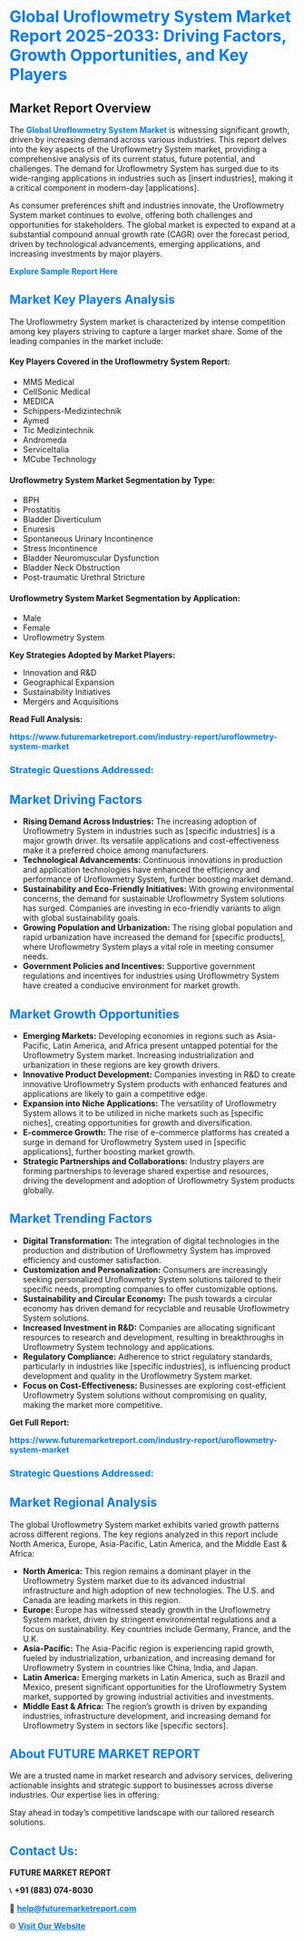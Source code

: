 <h1 style="color: #007BFF;">Global Uroflowmetry System Market Report 2025-2033: Driving Factors, Growth Opportunities, and Key Players</h1>

<section id="overview">
<h2>Market Report Overview</h2>
<p>The <a href="https://www.futuremarketreport.com/industry-report/uroflowmetry-system-market" style="color: #007BFF; text-decoration: none;"><strong>Global Uroflowmetry System Market</strong></a> is witnessing significant growth, driven by increasing demand across various industries. This report delves into the key aspects of the Uroflowmetry System market, providing a comprehensive analysis of its current status, future potential, and challenges. The demand for Uroflowmetry System has surged due to its wide-ranging applications in industries such as [insert industries], making it a critical component in modern-day [applications].</p>
<p>As consumer preferences shift and industries innovate, the Uroflowmetry System market continues to evolve, offering both challenges and opportunities for stakeholders. The global market is expected to expand at a substantial compound annual growth rate (CAGR) over the forecast period, driven by technological advancements, emerging applications, and increasing investments by major players.</p>
</section>

<section id="overview">
<p><a href="https://www.futuremarketreport.com/request-sample/reportId=121955" style="color: #007BFF; text-decoration: none;"><strong>Explore Sample Report Here</strong></a></p>
</section>

<section id="key-players">
<h2 style="color: #007BFF;">Market Key Players Analysis</h2>
<p>The Uroflowmetry System market is characterized by intense competition among key players striving to capture a larger market share. Some of the leading companies in the market include:</p>
<h4>Key Players Covered in the Uroflowmetry System Report:</h4>
<ul><li>MMS Medical</li><li>CellSonic Medical</li><li>MEDICA</li><li>Schippers-Medizintechnik</li><li>Aymed</li><li>Tic Medizintechnik</li><li>Andromeda</li><li>ServiceItalia</li><li>MCube Technology</li></ul>
<h4>Uroflowmetry System Market Segmentation by Type:</h4>
<ul><li>BPH</li><li>Prostatitis</li><li>Bladder Diverticulum</li><li>Enuresis</li><li>Spontaneous Urinary Incontinence</li><li>Stress Incontinence</li><li>Bladder Neuromuscular Dysfunction</li><li>Bladder Neck Obstruction</li><li>Post-traumatic Urethral Stricture</li></ul>

<h4>Uroflowmetry System Market Segmentation by Application:</h4>
<ul><li>Male</li><li>Female</li><li>Uroflowmetry System</li></ul>
<p><strong>Key Strategies Adopted by Market Players:</strong></p>
<ul>
<li>Innovation and R&D</li>
<li>Geographical Expansion</li>
<li>Sustainability Initiatives</li>
<li>Mergers and Acquisitions</li>
</ul>
</section>

<section>
<p><strong>Read Full Analysis: </strong></p><a href="https://www.futuremarketreport.com/industry-report/uroflowmetry-system-market" style="color: #007BFF; text-decoration: none;"><strong>https://www.futuremarketreport.com/industry-report/uroflowmetry-system-market</strong></a>
<h3 style="color: #007BFF;">Strategic Questions Addressed:</h3>
</section>

<section id="driving-factors">
<h2 style="color: #007BFF;">Market Driving Factors</h2>
<ul>
<li><strong>Rising Demand Across Industries:</strong> The increasing adoption of Uroflowmetry System in industries such as [specific industries] is a major growth driver. Its versatile applications and cost-effectiveness make it a preferred choice among manufacturers.</li>
<li><strong>Technological Advancements:</strong> Continuous innovations in production and application technologies have enhanced the efficiency and performance of Uroflowmetry System, further boosting market demand.</li>
<li><strong>Sustainability and Eco-Friendly Initiatives:</strong> With growing environmental concerns, the demand for sustainable Uroflowmetry System solutions has surged. Companies are investing in eco-friendly variants to align with global sustainability goals.</li>
<li><strong>Growing Population and Urbanization:</strong> The rising global population and rapid urbanization have increased the demand for [specific products], where Uroflowmetry System plays a vital role in meeting consumer needs.</li>
<li><strong>Government Policies and Incentives:</strong> Supportive government regulations and incentives for industries using Uroflowmetry System have created a conducive environment for market growth.</li>
</ul>
</section>

<section id="growth-opportunities">
<h2 style="color: #007BFF;">Market Growth Opportunities</h2>
<ul>
<li><strong>Emerging Markets:</strong> Developing economies in regions such as Asia-Pacific, Latin America, and Africa present untapped potential for the Uroflowmetry System market. Increasing industrialization and urbanization in these regions are key growth drivers.</li>
<li><strong>Innovative Product Development:</strong> Companies investing in R&D to create innovative Uroflowmetry System products with enhanced features and applications are likely to gain a competitive edge.</li>
<li><strong>Expansion into Niche Applications:</strong> The versatility of Uroflowmetry System allows it to be utilized in niche markets such as [specific niches], creating opportunities for growth and diversification.</li>
<li><strong>E-commerce Growth:</strong> The rise of e-commerce platforms has created a surge in demand for Uroflowmetry System used in [specific applications], further boosting market growth.</li>
<li><strong>Strategic Partnerships and Collaborations:</strong> Industry players are forming partnerships to leverage shared expertise and resources, driving the development and adoption of Uroflowmetry System products globally.</li>
</ul>
</section>

<section id="trending-factors">
<h2 style="color: #007BFF;">Market Trending Factors</h2>
<ul>
<li><strong>Digital Transformation:</strong> The integration of digital technologies in the production and distribution of Uroflowmetry System has improved efficiency and customer satisfaction.</li>
<li><strong>Customization and Personalization:</strong> Consumers are increasingly seeking personalized Uroflowmetry System solutions tailored to their specific needs, prompting companies to offer customizable options.</li>
<li><strong>Sustainability and Circular Economy:</strong> The push towards a circular economy has driven demand for recyclable and reusable Uroflowmetry System solutions.</li>
<li><strong>Increased Investment in R&D:</strong> Companies are allocating significant resources to research and development, resulting in breakthroughs in Uroflowmetry System technology and applications.</li>
<li><strong>Regulatory Compliance:</strong> Adherence to strict regulatory standards, particularly in industries like [specific industries], is influencing product development and quality in the Uroflowmetry System market.</li>
<li><strong>Focus on Cost-Effectiveness:</strong> Businesses are exploring cost-efficient Uroflowmetry System solutions without compromising on quality, making the market more competitive.</li>
</ul>
</section>

<section>
<p><strong>Get Full Report: </strong></p><a href="https://www.futuremarketreport.com/industry-report/uroflowmetry-system-market" style="color: #007BFF; text-decoration: none;"><strong>https://www.futuremarketreport.com/industry-report/uroflowmetry-system-market</strong></a>
<h3 style="color: #007BFF;">Strategic Questions Addressed:</h3>
</section>


<section id="regional-analysis">
<h2 style="color: #007BFF;">Market Regional Analysis</h2>
<p>The global Uroflowmetry System market exhibits varied growth patterns across different regions. The key regions analyzed in this report include North America, Europe, Asia-Pacific, Latin America, and the Middle East & Africa:</p>
<ul>
<li><strong>North America:</strong> This region remains a dominant player in the Uroflowmetry System market due to its advanced industrial infrastructure and high adoption of new technologies. The U.S. and Canada are leading markets in this region.</li>
<li><strong>Europe:</strong> Europe has witnessed steady growth in the Uroflowmetry System market, driven by stringent environmental regulations and a focus on sustainability. Key countries include Germany, France, and the U.K.</li>
<li><strong>Asia-Pacific:</strong> The Asia-Pacific region is experiencing rapid growth, fueled by industrialization, urbanization, and increasing demand for Uroflowmetry System in countries like China, India, and Japan.</li>
<li><strong>Latin America:</strong> Emerging markets in Latin America, such as Brazil and Mexico, present significant opportunities for the Uroflowmetry System market, supported by growing industrial activities and investments.</li>
<li><strong>Middle East & Africa:</strong> The region’s growth is driven by expanding industries, infrastructure development, and increasing demand for Uroflowmetry System in sectors like [specific sectors].</li>
</ul>
</section>

<footer>
<h2 style="color: #007BFF;">About FUTURE MARKET REPORT</h2>
<p>We are a trusted name in market research and advisory services, delivering actionable insights and strategic support to businesses across diverse industries. Our expertise lies in offering:</p>

<p>Stay ahead in today’s competitive landscape with our tailored research solutions.</p>

<h2 style="color: #007BFF;">Contact Us:</h2>
<p><strong>FUTURE MARKET REPORT</strong></p>
<p>📞 <strong>+91 (883) 074-8030</strong></p>
<p>📧 <strong><a href="mailto:help@futuremarketreport.com" style="color: #007BFF;">help@futuremarketreport.com</a></strong></p>
<p>🌐 <strong><a href="https://www.futuremarketreport.com/" style="color: #007BFF;">Visit Our Website</a></strong></p>
</footer>